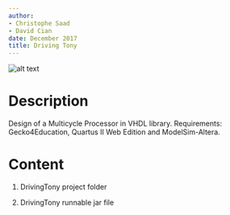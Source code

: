 ```yaml
---
author:
- Christophe Saad
- David Cian
date: December 2017
title: Driving Tony
---
```


![alt text](Multicycle-Processor/icon.png)

Description
===========

Design of a Multicycle Processor in VHDL
library. 
Requirements: Gecko4Education, Quartus II Web Edition and ModelSim-Altera.

Content
=======

1.  DrivingTony project folder

2.  DrivingTony runnable jar file
